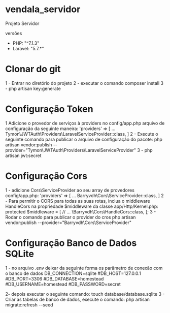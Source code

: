 # vendala_servidor
Projeto Servidor

versões
- PHP: "^7.1.3"
- Laravel: "5.7.*"

# Clonar do git
1 - Entrar no diretório do projeto
2 - executar o comando composer install
3 - php artisan key:generate

# Configuração Token
1 Adicione o provedor de serviços à providers no config/app.php arquivo de configuração da seguinte maneira:
'providers' => [
    ...
    Tymon\JWTAuth\Providers\LaravelServiceProvider::class,
]
2 - Execute o seguinte comando para publicar o arquivo de configuração do pacote:
php artisan vendor:publish --provider="Tymon\JWTAuth\Providers\LaravelServiceProvider"
3 - php artisan jwt:secret

# Configuração Cors
1 - adicione Cors\ServiceProvider ao seu array de provedores config/app.php:
'providers' => [
    ...
    Barryvdh\Cors\ServiceProvider::class,
]
2 - Para permitir o CORS para todas as suas rotas, inclua o middleware HandleCors na propriedade $middleware da classe app/Http/Kernel.php:
protected $middleware = [
    // ...
    \Barryvdh\Cors\HandleCors::class,
];
3 - Rodar o comando para publicar o provider do cros
php artisan vendor:publish --provider="Barryvdh\Cors\ServiceProvider"

# Configuração Banco de Dados SQLite
1 - no arquivo .env deixar da seguinte forma os parâmetro de conexão com o banco de dados
DB_CONNECTION=sqlite
#DB_HOST=127.0.0.1
#DB_PORT=3306
#DB_DATABASE=homestead
#DB_USERNAME=homestead
#DB_PASSWORD=secret

2- depois executar o seguinte comando:
touch database/database.sqlite
3 - Criar as tabelas de banco de dados, execute o comando:
php artisan migrate:refresh --seed


